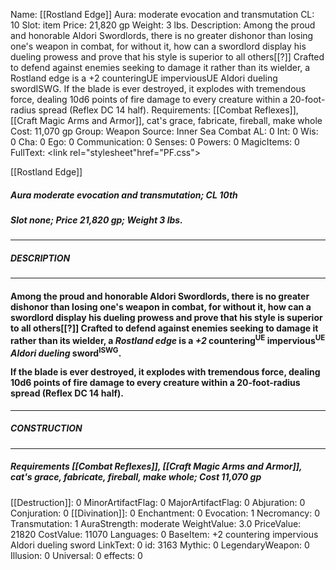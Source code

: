 Name: [[Rostland Edge]]
Aura: moderate evocation and transmutation
CL: 10
Slot: item
Price: 21,820 gp
Weight: 3 lbs.
Description: Among the proud and honorable Aldori Swordlords, there is no greater dishonor than losing one's weapon in combat, for without it, how can a swordlord display his dueling prowess and prove that his style is superior to all others[[?]] Crafted to defend against enemies seeking to damage it rather than its wielder, a Rostland edge is a +2 counteringUE imperviousUE Aldori dueling swordISWG. If the blade is ever destroyed, it explodes with tremendous force, dealing 10d6 points of fire damage to every creature within a 20-foot-radius spread (Reflex DC 14 half).
Requirements: [[Combat Reflexes]], [[Craft Magic Arms and Armor]], cat's grace, fabricate, fireball, make whole
Cost: 11,070 gp
Group: Weapon
Source: Inner Sea Combat
AL: 0
Int: 0
Wis: 0
Cha: 0
Ego: 0
Communication: 0
Senses: 0
Powers: 0
MagicItems: 0
FullText: <link rel="stylesheet"href="PF.css"><div class="heading"><p class="alignleft">[[Rostland Edge]]</p><div style="clear: both;"></div></div><div><h5><b>Aura </b>moderate evocation and transmutation; <b>CL </b>10th</h5><h5><b>Slot </b>none; <b>Price </b>21,820 gp; <b>Weight </b>3 lbs.</h5></div><hr/><div><h5><b>DESCRIPTION</b></h5></div><hr/><div><h4><p>Among the proud and honorable Aldori Swordlords, there is no greater dishonor than losing one's weapon in combat, for without it, how can a swordlord display his dueling prowess and prove that his style is superior to all others[[?]] Crafted to defend against enemies seeking to damage it rather than its wielder, a <i>Rostland edge</i> is a <i>+2</i> countering<sup>UE</sup> impervious<sup>UE</sup> <i>Aldori dueling</i> sword<sup>ISWG</sup>.</p><p>If the blade is ever destroyed, it explodes with tremendous force, dealing 10d6 points of fire damage to every creature within a 20-foot-radius spread (Reflex DC 14 half).</p></h4></div><hr/><div><h5><b>CONSTRUCTION</b></h5></div><hr/><div><h5><b>Requirements </b>[[Combat Reflexes]], [[Craft Magic Arms and Armor]], <i>cat's grace</i>, <i>fabricate</i>, <i>fireball</i>, <i>make whole</i>; <b>Cost </b>11,070 gp</h5></div>
[[Destruction]]: 0
MinorArtifactFlag: 0
MajorArtifactFlag: 0
Abjuration: 0
Conjuration: 0
[[Divination]]: 0
Enchantment: 0
Evocation: 1
Necromancy: 0
Transmutation: 1
AuraStrength: moderate
WeightValue: 3.0
PriceValue: 21820
CostValue: 11070
Languages: 0
BaseItem: +2 countering impervious Aldori dueling sword
LinkText: 0
id: 3163
Mythic: 0
LegendaryWeapon: 0
Illusion: 0
Universal: 0
effects: 0
